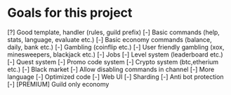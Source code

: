 # Goals for this project

[?] Good template, handler (rules, guild prefix)
[-] Basic commands (help, stats, language, evaluate etc.)
[-] Basic economy commands (balance, daily, bank etc.)
[-] Gambling (coinflip etc.)
[-] User friendly gambling (xox, minesweepers, blackjack etc.)
[-] Jobs
[-] Level system (leaderboard etc.)
[-] Quest system
[-] Promo code system
[-] Crypto system (btc,etherium etc.)
[-] Black market
[-] Allow disabling commands in channel
[-] More language
[-] Optimized code
[-] Web UI
[-] Sharding
[-] Anti bot protection
[-] [PREMIUM] Guild only economy
